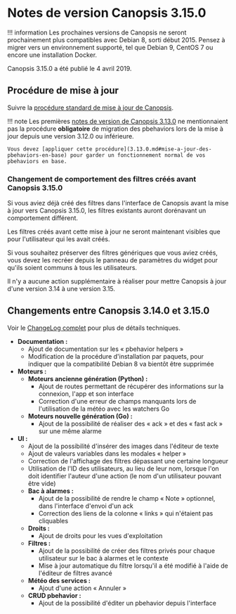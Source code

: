 # Notes de version Canopsis 3.15.0

!!! information
    Les prochaines versions de Canopsis ne seront prochainement plus compatibles avec Debian 8, sorti début 2015. Pensez à migrer vers un environnement supporté, tel que Debian 9, CentOS 7 ou encore une installation Docker.

Canopsis 3.15.0 a été publié le 4 avril 2019.

## Procédure de mise à jour

Suivre la [procédure standard de mise à jour de Canopsis](../guide-administration/mise-a-jour/index.md).

!!! note
    Les premières [notes de version de Canopsis 3.13.0](3.13.0.md) ne mentionnaient pas la procédure **obligatoire** de migration des pbehaviors lors de la mise à jour depuis une version 3.12.0 ou inférieure.

    Vous devez [appliquer cette procédure](3.13.0.md#mise-a-jour-des-pbehaviors-en-base) pour garder un fonctionnement normal de vos pbehaviors en base.

### Changement de comportement des filtres créés avant Canopsis 3.15.0

Si vous aviez déjà créé des filtres dans l'interface de Canopsis avant la mise à jour vers Canopsis 3.15.0, les filtres existants auront dorénavant un comportement différent.

Les filtres créés avant cette mise à jour ne seront maintenant visibles que pour l'utilisateur qui les avait créés.

Si vous souhaitez préserver des filtres génériques que vous aviez créés, vous devez les recréer depuis le panneau de paramètres du widget pour qu'ils soient communs à tous les utilisateurs.

Il n'y a aucune action supplémentaire à réaliser pour mettre Canopsis à jour d'une version 3.14 à une version 3.15.

## Changements entre Canopsis 3.14.0 et 3.15.0

Voir le [ChangeLog complet](https://git.canopsis.net/canopsis/canopsis/blob/develop/CHANGELOG.md) pour plus de détails techniques.

*  **Documentation :**
    *  Ajout de documentation sur les « pbehavior helpers »
    *  Modification de la procédure d'installation par paquets, pour indiquer que la compatibilité Debian 8 va bientôt être supprimée
*  **Moteurs :**
    *  **Moteurs ancienne génération (Python) :**
        *  Ajout de routes permettant de récupérer des informations sur la connexion, l'app et son interface
        *  Correction d'une erreur de champs manquants lors de l'utilisation de la météo avec les watchers Go
    *  **Moteurs nouvelle génération (Go) :**
        *  Ajout de la possibilité de réaliser des « ack » et des « fast ack » sur une même alarme
*  **UI :**
    *  Ajout de la possibilité d'insérer des images dans l'éditeur de texte
    *  Ajout de valeurs variables dans les modales « helper »
    *  Correction de l'affichage des filtres dépassant une certaine longueur
    *  Utilisation de l'ID des utilisateurs, au lieu de leur nom, lorsque l'on doit identifier l'auteur d'une action (le nom d'un utilisateur pouvant être vide)
    *  **Bac à alarmes :**
        *  Ajout de la possibilité de rendre le champ « Note » optionnel, dans l'interface d'envoi d'un ack
        *  Correction des liens de la colonne « links » qui n'étaient pas cliquables
    *  **Droits :**
        *  Ajout de droits pour les vues d'exploitation
    *  **Filtres :**
        *  Ajout de la possibilité de créer des filtres privés pour chaque utilisateur sur le bac à alarmes et le contexte
        *  Mise à jour automatique du filtre lorsqu'il a été modifié à l'aide de l'éditeur de filtres avancé
    *  **Météo des services :**
        *  Ajout d'une action « Annuler »
    *  **CRUD pbehavior :**
        *  Ajout de la possibilité d'éditer un pbehavior depuis l'interface
